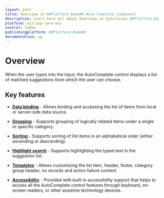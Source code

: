 ```yaml
---
layout: post
title: Overview in ##Platform_Name## Auto Complete Component
description: Learn here all about Overview in Syncfusion ##Platform_Name## Auto Complete component of Syncfusion Essential JS 2 and more.
platform: ej2-asp-core-mvc
control: Index
publishingplatform: ##Platform_Name##
documentation: ug
---
```



# Overview

When the user types into the input, the AutoComplete control displays a list of matched suggestions from which the user can choose.

## Key features

* **[Data binding](./data-binding/)** - Allows binding and accessing the list of items from local or server-side data source.

* **[Grouping](./grouping/)** - Supports grouping of logically related items under a single or specific category.

* **[Sorting](https://help.syncfusion.com/cr/cref_files/aspnetcore-js2/Syncfusion.EJ2~Syncfusion.EJ2.DropDowns.AutoComplete~SortOrder.html)** - Supports sorting of list items in an alphabetical order (either ascending or descending).

* **[Highlight search](./how-to/custom-search/)** - Supports highlighting the typed text in the suggestion list.

* **[Templates](./templates/)** - Allows customizing the list item, header, footer, category group header, no records and action failure content.

* **[Accessibility](./accessibility/)** - Provided with built-in accessibility support that helps to access all the AutoComplete control features through keyboard, on-screen readers, or other assistive technology devices.